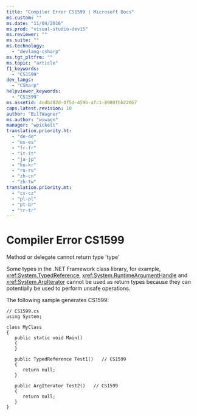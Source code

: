 ```yaml
---
title: "Compiler Error CS1599 | Microsoft Docs"
ms.custom: ""
ms.date: "11/04/2016"
ms.prod: "visual-studio-dev15"
ms.reviewer: ""
ms.suite: ""
ms.technology: 
  - "devlang-csharp"
ms.tgt_pltfrm: ""
ms.topic: "article"
f1_keywords: 
  - "CS1599"
dev_langs: 
  - "CSharp"
helpviewer_keywords: 
  - "CS1599"
ms.assetid: 4cdb282d-0f5d-459b-afc1-8980fbb22067
caps.latest.revision: 10
author: "BillWagner"
ms.author: "wiwagn"
manager: "wpickett"
translation.priority.ht: 
  - "de-de"
  - "es-es"
  - "fr-fr"
  - "it-it"
  - "ja-jp"
  - "ko-kr"
  - "ru-ru"
  - "zh-cn"
  - "zh-tw"
translation.priority.mt: 
  - "cs-cz"
  - "pl-pl"
  - "pt-br"
  - "tr-tr"
---
```

# Compiler Error CS1599
Method or delegate cannot return type 'type'  
  
 Some types in the .NET Framework class library, for example, <xref:System.TypedReference>, <xref:System.RuntimeArgumentHandle> and <xref:System.ArgIterator> cannot be used as return types because they can potentially be used to perform unsafe operations.  
  
 The following sample generates CS1599:  
  
```  
// CS1599.cs  
using System;  
  
class MyClass  
{  
   public static void Main()  
   {  
   }  
  
   public TypedReference Test1()   // CS1599  
   {  
      return null;  
   }  
  
   public ArgIterator Test2()   // CS1599  
   {  
      return null;  
   }  
}  
```